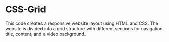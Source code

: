 # CSS-Grid
This code creates a responsive website layout using HTML and CSS. The website is divided into a grid structure with different sections for navigation, title, content, and a video background.
